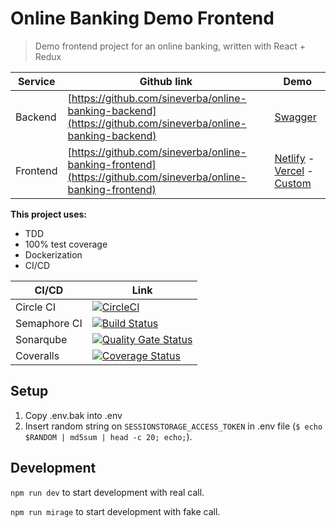 Online Banking Demo Frontend
============================

> Demo frontend project for an online banking, written with React + Redux

| Service | Github link | Demo |
| ------- | ----------- | ---- |
| Backend | [https://github.com/sineverba/online-banking-backend](https://github.com/sineverba/online-banking-backend) | [Swagger](https://bitbankapi.k2p.it/swagger-ui/index.html) |
| Frontend | [https://github.com/sineverba/online-banking-frontend](https://github.com/sineverba/online-banking-frontend) | [Netlify](https://bit-bank.netlify.app/) - [Vercel](https://online-banking-frontend.vercel.app/) - [Custom](https://bitbank.k2p.it/) |


__This project uses:__

+ TDD
+ 100% test coverage
+ Dockerization
+ CI/CD

| CI/CD | Link |
| ----- | ---- |
| Circle CI | [![CircleCI](https://circleci.com/gh/sineverba/online-banking-frontend.svg?style=svg)](https://circleci.com/gh/sineverba/online-banking-frontend) |
| Semaphore CI | [![Build Status](https://sineverba.semaphoreci.com/badges/online-banking-frontend.svg)](https://sineverba.semaphoreci.com/projects/online-banking-frontend) |
| Sonarqube | [![Quality Gate Status](https://sonarcloud.io/api/project_badges/measure?project=online-banking-frontend&metric=alert_status)](https://sonarcloud.io/dashboard?id=online-banking-frontend) |
| Coveralls | [![Coverage Status](https://coveralls.io/repos/github/sineverba/online-banking-frontend/badge.svg?branch=master)](https://coveralls.io/github/sineverba/online-banking-frontend?branch=master) |

## Setup
1. Copy .env.bak into .env
2. Insert random string on `SESSIONSTORAGE_ACCESS_TOKEN` in .env file (`$ echo $RANDOM | md5sum | head -c 20; echo;`).

## Development

`npm run dev` to start development with real call.

`npm run mirage` to start development with fake call.
